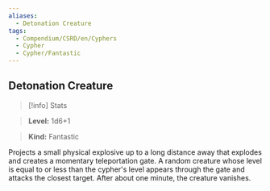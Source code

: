 ```yaml
---
aliases:
  - Detonation Creature
tags:
  - Compendium/CSRD/en/Cyphers
  - Cypher
  - Cypher/Fantastic
---
```

  
    
## Detonation Creature    
>[!info] Stats    
> **Level:** 1d6+1    
> **Kind:** Fantastic  
    
Projects a small physical explosive up to a long distance away that explodes and creates a momentary teleportation gate. A random creature whose level is equal to or less than the cypher's level appears through the gate and attacks the closest target. After about one minute, the creature vanishes.